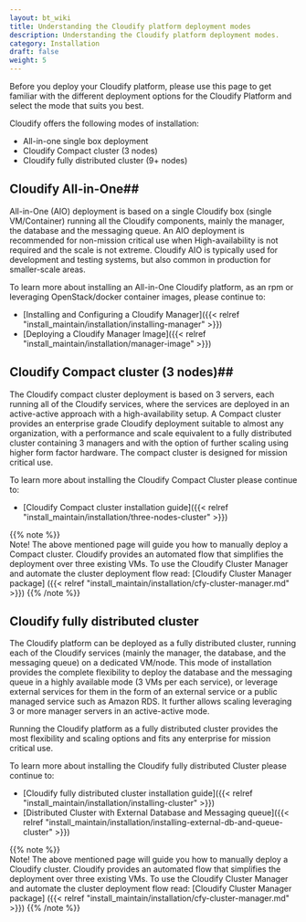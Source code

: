 ```yaml
---
layout: bt_wiki
title: Understanding the Cloudify platform deployment modes
description: Understanding the Cloudify platform deployment modes.
category: Installation
draft: false
weight: 5
---
```


Before you deploy your Cloudify platform, please use this page to get familiar with the different deployment options for the Cloudify Platform and select the mode that suits you best.

Cloudify offers the following modes of installation:

* All-in-one single box deployment
* Cloudify Compact cluster (3 nodes)
* Cloudify fully distributed cluster (9+ nodes)


## Cloudify All-in-One##

All-in-One (AIO) deployment is based on a single Cloudify box (single VM/Container) running all the Cloudify components, mainly the manager, the database and the messaging queue.
An AIO deployment is recommended for non-mission critical use when High-availability is not required and the scale is not extreme.
Cloudify AIO is typically used for development and testing systems, but also common in production for smaller-scale areas.

To learn more about installing an All-in-One Cloudify platform, as an rpm or leveraging OpenStack/docker container images, please continue to:

* [Installing and Configuring a Cloudify Manager]({{< relref "install_maintain/installation/installing-manager" >}})
* [Deploying a Cloudify Manager Image]({{< relref "install_maintain/installation/manager-image" >}})


## Cloudify Compact cluster (3 nodes)##

The Cloudify compact cluster deployment is based on 3 servers, each running all of the Cloudify services, where the services are deployed in an active-active approach with a high-availability setup.
A Compact cluster provides an enterprise grade Cloudify deployment suitable to almost any organization, with a performance and scale equivalent to a fully distributed cluster containing 3 managers and with the option of further scaling using higher form factor hardware. The compact cluster is designed for mission critical use.

To learn more about installing the Cloudify Compact Cluster please continue to:

* [Cloudify Compact cluster installation guide]({{< relref "install_maintain/installation/three-nodes-cluster" >}})

{{% note %}}  
Note! The above mentioned page will guide you how to manually deploy a Compact cluster. Cloudify provides an automated flow that simplifies the deployment over three existing VMs. To use the Cloudify Cluster Manager and automate the cluster deployment flow read: [Cloudify Cluster Manager package] ({{< relref "install_maintain/installation/cfy-cluster-manager.md" >}})
{{% /note %}}


## Cloudify fully distributed cluster ##

The Cloudify platform can be deployed as a fully distributed cluster, running each of the Cloudify services (mainly the manager, the database, and the messaging queue) on a dedicated VM/node. This mode of installation provides the complete flexibility to deploy the database and the messaging queue in a highly available mode (3 VMs per each service), or leverage external services for them in the form of an external service or a public managed service such as Amazon RDS. It further allows scaling leveraging 3 or more manager servers in an active-active mode.

Running the Cloudify platform as a fully distributed cluster provides the most flexibility and scaling options and fits any enterprise for mission critical use.

To learn more about installing the Cloudify fully distributed Cluster please continue to:

* [Cloudify fully distributed cluster installation guide]({{< relref "install_maintain/installation/installing-cluster" >}})
* [Distributed Cluster with External Database and Messaging queue]({{< relref "install_maintain/installation/installing-external-db-and-queue-cluster" >}})

{{% note %}}  
Note! The above mentioned page will guide you how to manually deploy a Cloudify cluster. Cloudify provides an automated flow that simplifies the deployment over three existing VMs. To use the Cloudify Cluster Manager and automate the cluster deployment flow read: [Cloudify Cluster Manager package] ({{< relref "install_maintain/installation/cfy-cluster-manager.md" >}})
{{% /note %}}
